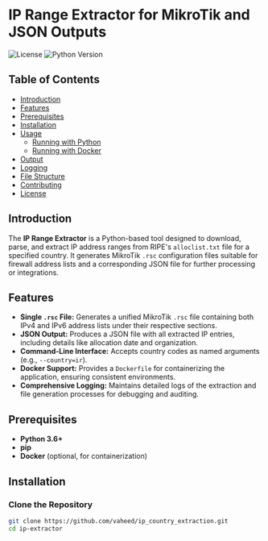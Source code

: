 # IP Range Extractor for MikroTik and JSON Outputs

![License](https://img.shields.io/badge/license-MIT-blue.svg)
![Python Version](https://img.shields.io/badge/python-3.6%2B-blue.svg)

## Table of Contents

- [Introduction](#introduction)
- [Features](#features)
- [Prerequisites](#prerequisites)
- [Installation](#installation)
- [Usage](#usage)
  - [Running with Python](#running-with-python)
  - [Running with Docker](#running-with-docker)
- [Output](#output)
- [Logging](#logging)
- [File Structure](#file-structure)
- [Contributing](#contributing)
- [License](#license)

## Introduction

The **IP Range Extractor** is a Python-based tool designed to download, parse, and extract IP address ranges from RIPE's `alloclist.txt` file for a specified country. It generates MikroTik `.rsc` configuration files suitable for firewall address lists and a corresponding JSON file for further processing or integrations.

## Features

- **Single `.rsc` File:** Generates a unified MikroTik `.rsc` file containing both IPv4 and IPv6 address lists under their respective sections.
- **JSON Output:** Produces a JSON file with all extracted IP entries, including details like allocation date and organization.
- **Command-Line Interface:** Accepts country codes as named arguments (e.g., `--country=ir`).
- **Docker Support:** Provides a `Dockerfile` for containerizing the application, ensuring consistent environments.
- **Comprehensive Logging:** Maintains detailed logs of the extraction and file generation processes for debugging and auditing.

## Prerequisites

- **Python 3.6+**
- **pip**
- **Docker** (optional, for containerization)

## Installation

### Clone the Repository

```bash
git clone https://github.com/vaheed/ip_country_extraction.git
cd ip-extractor

